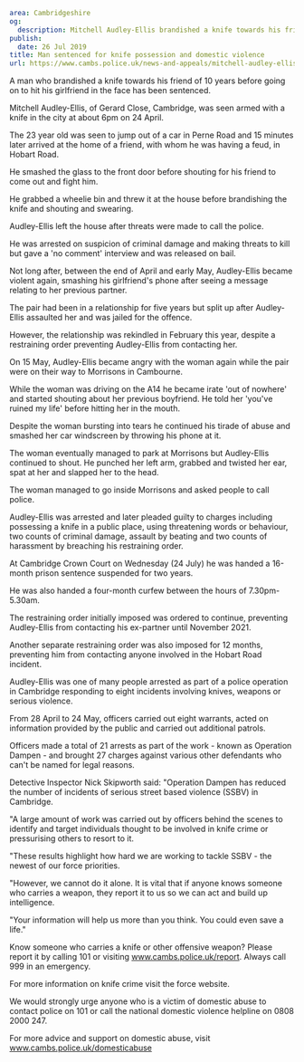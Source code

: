 ```yaml
area: Cambridgeshire
og:
  description: Mitchell Audley-Ellis brandished a knife towards his friend before going on to hit his girlfriend in the face
publish:
  date: 26 Jul 2019
title: Man sentenced for knife possession and domestic violence
url: https://www.cambs.police.uk/news-and-appeals/mitchell-audley-ellis-sentencing-cambridge
```

A man who brandished a knife towards his friend of 10 years before going on to hit his girlfriend in the face has been sentenced.

Mitchell Audley-Ellis, of Gerard Close, Cambridge, was seen armed with a knife in the city at about 6pm on 24 April.

The 23 year old was seen to jump out of a car in Perne Road and 15 minutes later arrived at the home of a friend, with whom he was having a feud, in Hobart Road.

He smashed the glass to the front door before shouting for his friend to come out and fight him.

He grabbed a wheelie bin and threw it at the house before brandishing the knife and shouting and swearing.

Audley-Ellis left the house after threats were made to call the police.

He was arrested on suspicion of criminal damage and making threats to kill but gave a 'no comment' interview and was released on bail.

Not long after, between the end of April and early May, Audley-Ellis became violent again, smashing his girlfriend's phone after seeing a message relating to her previous partner.

The pair had been in a relationship for five years but split up after Audley-Ellis assaulted her and was jailed for the offence.

However, the relationship was rekindled in February this year, despite a restraining order preventing Audley-Ellis from contacting her.

On 15 May, Audley-Ellis became angry with the woman again while the pair were on their way to Morrisons in Cambourne.

While the woman was driving on the A14 he became irate 'out of nowhere' and started shouting about her previous boyfriend. He told her 'you've ruined my life' before hitting her in the mouth.

Despite the woman bursting into tears he continued his tirade of abuse and smashed her car windscreen by throwing his phone at it.

The woman eventually managed to park at Morrisons but Audley-Ellis continued to shout. He punched her left arm, grabbed and twisted her ear, spat at her and slapped her to the head.

The woman managed to go inside Morrisons and asked people to call police.

Audley-Ellis was arrested and later pleaded guilty to charges including possessing a knife in a public place, using threatening words or behaviour, two counts of criminal damage, assault by beating and two counts of harassment by breaching his restraining order.

At Cambridge Crown Court on Wednesday (24 July) he was handed a 16-month prison sentence suspended for two years.

He was also handed a four-month curfew between the hours of 7.30pm-5.30am.

The restraining order initially imposed was ordered to continue, preventing Audley-Ellis from contacting his ex-partner until November 2021.

Another separate restraining order was also imposed for 12 months, preventing him from contacting anyone involved in the Hobart Road incident.

Audley-Ellis was one of many people arrested as part of a police operation in Cambridge responding to eight incidents involving knives, weapons or serious violence.

From 28 April to 24 May, officers carried out eight warrants, acted on information provided by the public and carried out additional patrols.

Officers made a total of 21 arrests as part of the work - known as Operation Dampen - and brought 27 charges against various other defendants who can't be named for legal reasons.

Detective Inspector Nick Skipworth said: "Operation Dampen has reduced the number of incidents of serious street based violence (SSBV) in Cambridge.

"A large amount of work was carried out by officers behind the scenes to identify and target individuals thought to be involved in knife crime or pressurising others to resort to it.

"These results highlight how hard we are working to tackle SSBV - the newest of our force priorities.

"However, we cannot do it alone. It is vital that if anyone knows someone who carries a weapon, they report it to us so we can act and build up intelligence.

"Your information will help us more than you think. You could even save a life."

Know someone who carries a knife or other offensive weapon? Please report it by calling 101 or visiting www.cambs.police.uk/report. Always call 999 in an emergency.

For more information on knife crime visit the force website.

We would strongly urge anyone who is a victim of domestic abuse to contact police on 101 or call the national domestic violence helpline on 0808 2000 247.

For more advice and support on domestic abuse, visit www.cambs.police.uk/domesticabuse

